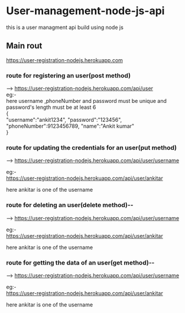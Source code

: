 # User-management-node-js-api
this is a user managment api build using  node js
## Main rout
https://user-registration-nodejs.herokuapp.com

### route for registering an user(post method) 
-->  https://user-registration-nodejs.herokuapp.com/api/user
\
eg:-
\
here username ,phoneNumber and password must be unique and password's length must be at least 6 
\
{
\
  "username":"ankit1234",
  "password":"123456",
  "phoneNumber":9123456789,
  "name":"Ankit kumar"
  \
}

### route for updating the credentials for  an user(put method)
-->  https://user-registration-nodejs.herokuapp.com/api/user/username

eg:-\
https://user-registration-nodejs.herokuapp.com/api/user/ankitar

here ankitar is one of the username


### route for deleting an user(delete method)--
-->  https://user-registration-nodejs.herokuapp.com/api/user/username

eg:-\
https://user-registration-nodejs.herokuapp.com/api/user/ankitar


here ankitar is one of the username


### route for getting the data of  an user(get method)--
-->  https://user-registration-nodejs.herokuapp.com/api/user/username

eg:-\
https://user-registration-nodejs.herokuapp.com/api/user/ankitar

here ankitar is one of the username

